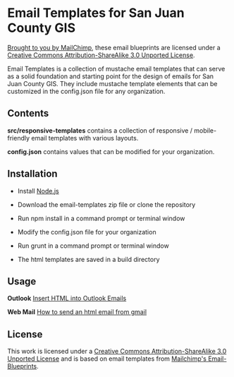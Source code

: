 Email Templates for San Juan County GIS
================

[Brought to you by MailChimp](http://www.mailchimp.com/), these email blueprints are licensed under a [Creative Commons Attribution-ShareAlike 3.0 Unported License](http://creativecommons.org/licenses/by-sa/3.0/).

Email Templates is a collection of mustache email templates that can serve as a solid foundation and starting point for the design of emails for San Juan County GIS. They include mustache template elements that can be customized in the config.json file for any organization.

Contents
--------

**src/responsive-templates** contains a collection of responsive / mobile-friendly email templates with various layouts.

**config.json** contains values that can be modified for your organization.


Installation
------------
- Install [Node.js](http://nodejs.org/)

- Download the email-templates zip file or clone the repository

- Run npm install in a command prompt or terminal window

- Modify the config.json file for your organization

- Run grunt in a command prompt or terminal window

- The html templates are saved in a build directory

Usage
-----

**Outlook** [Insert HTML into Outlook Emails](http://www.outlook-apps.com/insert-html-to-outlook-emails/)

**Web Mail** [How to send an html email from gmail](http://www.programmerinterview.com/index.php/general-miscellaneous/how-to-send-an-html-email-from-gmail/)

License
-------
This work is licensed under a [Creative Commons Attribution-ShareAlike 3.0 Unported License](http://creativecommons.org/licenses/by-sa/3.0/) and is based on email templates from [Mailchimp's Email-Blueprints](http://github.com/mailchimp/email-blueprints).
